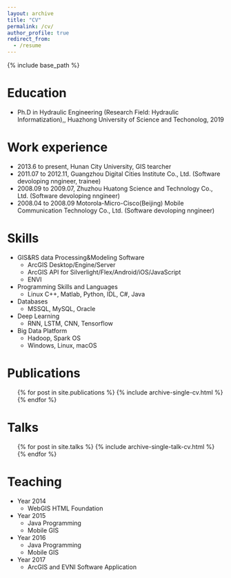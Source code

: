 ```yaml
---
layout: archive
title: "CV"
permalink: /cv/
author_profile: true
redirect_from:
  - /resume
---
```


{% include base_path %}

Education
======
<!--* B.S. in Testing Science, Testing University, 2012-->
<!--* M.S. in Testonomy, Testing University, 2014-->
* Ph.D in Hydraulic Engineering (Research Field: Hydraulic Informatization),, Huazhong University of Science and Techonolog, 2019

Work experience
======
* 2013.6 to present, Hunan City University, GIS tearcher
* 2011.07 to 2012.11, Guangzhou Digital Cities Institute Co., Ltd. (Software devoloping nngineer, trainee)
* 2008.09 to 2009.07, Zhuzhou Huatong Science and Technology Co., Ltd. (Software devoloping nngineer)
* 2008.04 to 2008.09 Motorola-Micro-Cisco(Beijing) Mobile Communication Technology Co., Ltd. (Software devoloping nngineer)
  
Skills
======
+ GIS&RS data Processing&Modeling Software
   + ArcGIS Desktop/Engine/Server
   + ArcGIS API for Silverlight/Flex/Android/iOS/JavaScript
   + ENVI
+ Programming Skills and Languages
   + Linux C++, Matlab, Python, IDL, C#, Java
+ Databases
   + MSSQL, MySQL, Oracle
+ Deep Learning
   + RNN, LSTM, CNN, Tensorflow
+ Big Data Platform
   + Hadoop, Spark
OS
   + Windows, Linux, macOS

Publications
======
  <ul>{% for post in site.publications %}
    {% include archive-single-cv.html %}
  {% endfor %}</ul>
  
Talks
======
  <ul>{% for post in site.talks %}
    {% include archive-single-talk-cv.html %}
  {% endfor %}</ul>
  
Teaching
======
* Year 2014
   * WebGIS
HTML Foundation
* Year 2015
   * Java Programming
   * Mobile GIS
* Year 2016
   * Java Programming
   * Mobile GIS
* Year 2017
   * ArcGIS and EVNI Software Application
  
<!--Service and leadership
======
* Currently signed in to 49 different slack teams
-->
